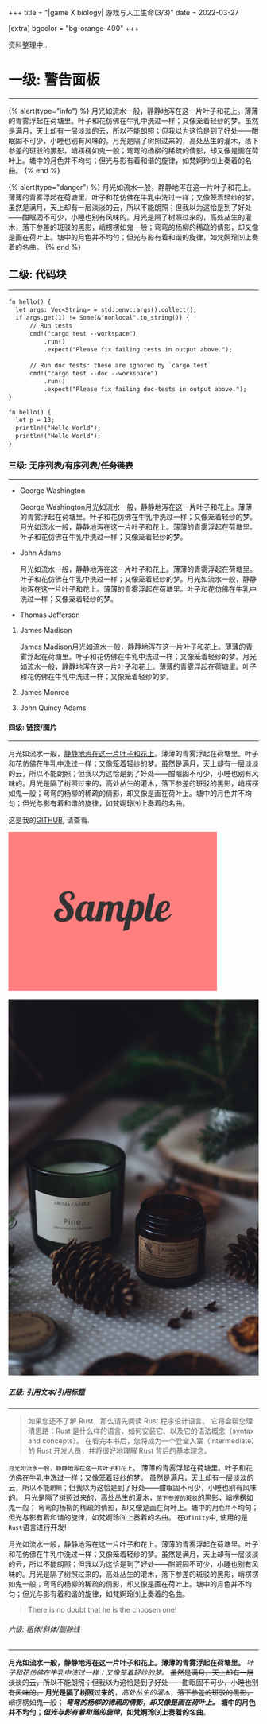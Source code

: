+++
title = "|game X biology| 游戏与人工生命(3/3)"
date = 2022-03-27

[extra]
bgcolor = "bg-orange-400"
+++

资料整理中...
<!-- more -->

# 一级: 警告面板

---

{% alert(type="info") %}
月光如流水一般，静静地泻在这一片叶子和花上。薄薄的青雾浮起在荷塘里。叶子和花仿佛在牛乳中洗过一样；又像笼着轻纱的梦。虽然是满月，天上却有一层淡淡的云，所以不能朗照；但我以为这恰是到了好处——酣眠固不可少，小睡也别有风味的。月光是隔了树照过来的，高处丛生的灌木，落下参差的斑驳的黑影，峭楞楞如鬼一般；弯弯的杨柳的稀疏的倩影，却又像是画在荷叶上。塘中的月色并不均匀；但光与影有着和谐的旋律，如梵婀玲⑼上奏着的名曲。
{% end %}

{% alert(type="danger") %}
月光如流水一般，静静地泻在这一片叶子和花上。薄薄的青雾浮起在荷塘里。叶子和花仿佛在牛乳中洗过一样；又像笼着轻纱的梦。虽然是满月，天上却有一层淡淡的云，所以不能朗照；但我以为这恰是到了好处——酣眠固不可少，小睡也别有风味的。月光是隔了树照过来的，高处丛生的灌木，落下参差的斑驳的黑影，峭楞楞如鬼一般；弯弯的杨柳的稀疏的倩影，却又像是画在荷叶上。塘中的月色并不均匀；但光与影有着和谐的旋律，如梵婀玲⑼上奏着的名曲。
{% end %}

## 二级: 代码块

---

```rust,linenos,hl_lines=2 7 13
fn hello() {
  let args: Vec<String> = std::env::args().collect();
  if args.get(1) != Some(&"nonlocal".to_string()) {
      // Run tests
      cmd!("cargo test --workspace")
          .run()
          .expect("Please fix failing tests in output above.");

      // Run doc tests: these are ignored by `cargo test`
      cmd!("cargo test --doc --workspace")
          .run()
          .expect("Please fix failing doc-tests in output above.");
}
```

```rust,hl_lines=2
fn hello() {
  let p = 13;
  println!("Hello World");
  println!("Hello World");
}
```

### 三级: 无序列表/有序列表/~~任务链表~~

---

- George Washington

  George Washington月光如流水一般，静静地泻在这一片叶子和花上。薄薄的青雾浮起在荷塘里。叶子和花仿佛在牛乳中洗过一样；又像笼着轻纱的梦。月光如流水一般，静静地泻在这一片叶子和花上。薄薄的青雾浮起在荷塘里。叶子和花仿佛在牛乳中洗过一样；又像笼着轻纱的梦。
- John Adams

  月光如流水一般，静静地泻在这一片叶子和花上。薄薄的青雾浮起在荷塘里。叶子和花仿佛在牛乳中洗过一样；又像笼着轻纱的梦。月光如流水一般，静静地泻在这一片叶子和花上。薄薄的青雾浮起在荷塘里。叶子和花仿佛在牛乳中洗过一样；又像笼着轻纱的梦。
- Thomas Jefferson

1. James Madison

    James Madison月光如流水一般，静静地泻在这一片叶子和花上。薄薄的青雾浮起在荷塘里。叶子和花仿佛在牛乳中洗过一样；又像笼着轻纱的梦。月光如流水一般，静静地泻在这一片叶子和花上。薄薄的青雾浮起在荷塘里。叶子和花仿佛在牛乳中洗过一样；又像笼着轻纱的梦。
2. James Monroe
3. John Quincy Adams

#### 四级: 链接/图片

---

月光如流水一般，[静静地泻在这一片叶子和花上](https://github.com/AllenPocketGamer)。薄薄的青雾浮起在荷塘里。叶子和花仿佛在牛乳中洗过一样；又像笼着轻纱的梦。虽然是满月，天上却有一层淡淡的云，所以不能朗照；但我以为这恰是到了好处——酣眠固不可少，小睡也别有风味的。月光是隔了树照过来的，高处丛生的灌木，落下参差的斑驳的黑影，峭楞楞如鬼一般；弯弯的杨柳的稀疏的倩影，却又像是画在荷叶上。塘中的月色并不均匀；但光与影有着和谐的旋律，如梵婀玲⑼上奏着的名曲。



这是我的[GITHUB](https://github.com/AllenPocketGamer), 请查看.

![This is an image too](../image/sample.png)

![This is an image](../image/place-hold-img.jpg)

##### 五级: 引用文本/引用标题

---

>如果您还不了解 Rust，那么请先阅读 Rust 程序设计语言。 它将会帮您理清思路：Rust 是什么样的语言、如何安装它、以及它的语法概念（syntax and concepts）。 在看完本书后，您将成为一个登堂入室（intermediate）的 Rust 开发人员，并将很好地理解 Rust 背后的基本理念。

`月光如流水一般，静静地泻在这一片叶子和花上`。
薄薄的青雾浮起在荷塘里。叶子和花仿佛在牛乳中洗过一样；又像笼着轻纱的梦。
虽然是满月，天上却有一层淡淡的云，所以不能`朗照`；但我以为这恰是到了好处——酣眠固不可少，小睡也别有风味的。
月光是隔了树照过来的，高处丛生的灌木，`落下参差的斑驳`的黑影，峭楞楞如鬼一般；
弯弯的杨柳的稀疏的倩影，却又像是画在荷叶上。塘中的月`色并`不均匀；但光与影有着和谐的旋律，如梵婀玲⑼上奏着的名曲。
在`Dfinity`中, 使用的是`Rust`语言进行开发!

月光如流水一般，静静地泻在这一片叶子和花上。薄薄的青雾浮起在荷塘里。叶子和花仿佛在牛乳中洗过一样；又像笼着轻纱的梦。虽然是满月，天上却有一层淡淡的云，所以不能朗照；但我以为这恰是到了好处——酣眠固不可少，小睡也别有风味的。月光是隔了树照过来的，高处丛生的灌木，落下参差的斑驳的黑影，峭楞楞如鬼一般；弯弯的杨柳的稀疏的倩影，却又像是画在荷叶上。塘中的月色并不均匀；但光与影有着和谐的旋律，如梵婀玲⑼上奏着的名曲。

> There is no doubt that he is the choosen one!

###### 六级: 粗体/斜体/删除线

---

__月光如流水一般，静静地泻在这一片叶子和花上。薄薄的青雾浮起在荷塘里。__
_叶子和花仿佛在牛乳中洗过一样；又像笼着轻纱的梦。_
~~虽然是满月，天上却有一层淡淡的云，所以不能朗照；但我以为这恰是到了好处——酣眠固不可少，小睡也别有风味的。~~
__月光是隔了树照过来的__，_高处丛生的灌木_，~~落下参差的斑驳的黑影，峭楞楞如鬼一般~~；
***弯弯的杨柳的稀疏的倩影，却又像是画在荷叶上。***
**塘中的月色并不均匀；_但光与影有着和谐的旋律_，如梵婀玲⑼上奏着的名曲**。
